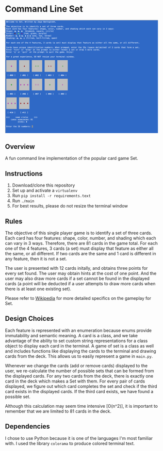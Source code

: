 # Command Line Set

![game screenshot](game-screenshot.png)

## Overview
A fun command line implementation of the popular card game Set. 

## Instructions 

1. Download/clone this repository
2. Set up and activate a `virtualenv`
3. Run `pip install -r requirements.text` 
4. Run `./main`
5. For best results, please do not resize the terminal window

## Rules 
The objective of this single player game is to identify a set of three cards. Each card has four features: shape, color, number, and shading which each can vary in 3 ways. Therefore, there are 81 cards in the game total. For each one of the 4 features, 3 cards (a set) must display that feature as either all the same, or all different. If two cards are the same and 1 card is different in any feature, then it is not a set. 

The user is presented with 12 cards initally, and obtains three points for every set found. The user may obtain hints at the cost of one point. And the user may also draw more cards if a set cannot be found in the displayed cards (a point will be deducted if a user attempts to draw more cards when there is at least one existing set). 


Please refer to [Wikipedia](https://en.wikipedia.org/wiki/Set) for more detailed specifics on the gameplay for Set.

## Design Choices
Each feature is represented with an enumeration because enums provide immutability and semantic meaning. A card is a class, and we take advantage of the ability to set custom string representations for a class object to display each card in the terminal. A game of set is a class as well and includes functions like displaying the cards to the terminal and drawing cards from the deck. This allows us to easily represent a game in `main.py`.

Whenever we change the cards (add or remove cards) displayed to the user, we re-calculate the number of possible sets that can be formed from the displayed cards. For any two cards from the deck, there is exactly one card in the deck which makes a Set with them. For every pair of cards displayed, we figure out which card completes the set and check if the third card exists in the displayed cards. If the third card exists, we have found a possible set. 

Although this calculation may seem time intensive [O(n^2)], it is important to remember that we are limited to 81 cards in the deck. 

## Dependencies 
I chose to use Python because it is one of the languages I'm most familiar with. I used the library `colorama` to produce colored terminal text. 	

